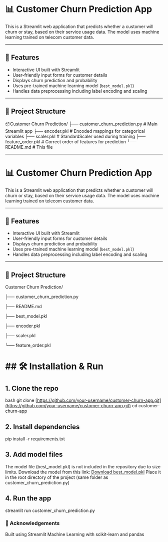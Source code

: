 # 📊 Customer Churn Prediction App

This is a Streamlit web application that predicts whether a customer will churn or stay, based on their service usage data. The model uses machine learning trained on telecom customer data.

---

## 🚀 Features

- Interactive UI built with Streamlit
- User-friendly input forms for customer details
- Displays churn prediction and probability
- Uses pre-trained machine learning model (`best_model.pkl`)
- Handles data preprocessing including label encoding and scaling

---

## 📁 Project Structure

📦Customer Churn Prediction/ 
    ├── customer_churn_prediction.py # Main Streamlit app 
    ├── encoder.pkl # Encoded mappings for categorical variables 
    ├── scaler.pkl # StandardScaler used during training 
    ├── feature_order.pkl # Correct order of features for prediction 
    └── README.md # This file


---

# 📊 Customer Churn Prediction App

This is a Streamlit web application that predicts whether a customer will churn or stay, based on their service usage data. The model uses machine learning trained on telecom customer data.

---

## 🚀 Features

- Interactive UI built with Streamlit
- User-friendly input forms for customer details
- Displays churn prediction and probability
- Uses pre-trained machine learning model (`best_model.pkl`)
- Handles data preprocessing including label encoding and scaling

---

## 📁 Project Structure

Customer Churn Prediction/

├── customer\_churn\_prediction.py

├── README.md

├── best\_model.pkl

├── encoder.pkl

├── scaler.pkl

└── feature\_order.pkl


# **## 🛠️ Installation & Run**



## **1. Clone the repo**
bash
git clone [https://github.com/your-username/customer-churn-app.git](https://github.com/your-username/customer-churn-app.git)
cd customer-churn-app

## 2. Install dependencies
pip install -r requirements.txt

## 3. Add model files
The model file (best\_model.pkl) is not included in the repository due to size limits.
Download the model from this link: [Download best_model.pkl](https://drive.google.com/file/d/1d9WvTRVIKgowANL6pK-2FJeQvPcBsLeP/view?usp=sharing)
Place it in the root directory of the project (same folder as customer\_churn\_prediction.py)

## 4. Run the app
streamlit run customer_churn_prediction.py


### 🙌 Acknowledgements
Built using Streamlit
Machine Learning with scikit-learn and pandas


